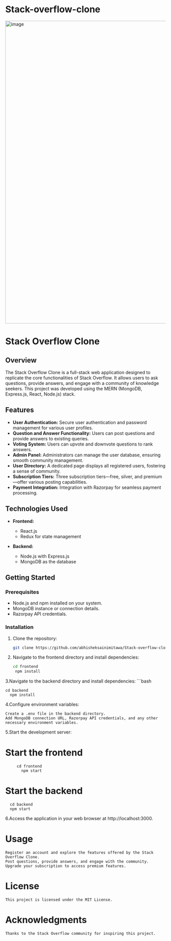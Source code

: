 # Stack-overflow-clone
<img width="950" alt="image" src="https://github.com/abhisheksainimitawa/Stack-overflow-clone/assets/94426368/7d3ce0c0-d3db-4ae3-ac00-996079bb68da">
<br  />

# Stack Overflow Clone

## Overview

The Stack Overflow Clone is a full-stack web application designed to replicate the core functionalities of Stack Overflow. It allows users to ask questions, provide answers, and engage with a community of knowledge seekers. This project was developed using the MERN (MongoDB, Express.js, React, Node.js) stack.

## Features

- **User Authentication:** Secure user authentication and password management for various user profiles.
- **Question and Answer Functionality:** Users can post questions and provide answers to existing queries.
- **Voting System:** Users can upvote and downvote questions to rank answers.
- **Admin Panel:** Administrators can manage the user database, ensuring smooth community management.
- **User Directory:** A dedicated page displays all registered users, fostering a sense of community.
- **Subscription Tiers:** Three subscription tiers—free, silver, and premium—offer various posting capabilities.
- **Payment Integration:** Integration with Razorpay for seamless payment processing.


## Technologies Used

- **Frontend:**
  - React.js
  - Redux for state management

- **Backend:**
  - Node.js with Express.js
  - MongoDB as the database

## Getting Started

### Prerequisites

- Node.js and npm installed on your system.
- MongoDB instance or connection details.
- Razorpay API credentials.

### Installation

1. Clone the repository:

   ```bash
   git clone https://github.com/abhisheksainimitawa/Stack-overflow-clone
   
2. Navigate to the frontend directory and install dependencies:
   ```bash
   cd frontend
    npm install
3.Navigate to the backend directory and install dependencies:
    ```bash
    
    cd backend
      npm install
4.Configure environment variables:

    Create a .env file in the backend directory.
    Add MongoDB connection URL, Razorpay API credentials, and any other necessary environment variables.
5.Start the development server:
  # Start the frontend
         cd frontend
           npm start
      
  # Start the backend
      cd backend
      npm start

6.Access the application in your web browser at http://localhost:3000.

# Usage
    Register an account and explore the features offered by the Stack Overflow Clone.
    Post questions, provide answers, and engage with the community.
    Upgrade your subscription to access premium features.

# License
    This project is licensed under the MIT License.

# Acknowledgments
    Thanks to the Stack Overflow community for inspiring this project.

      




